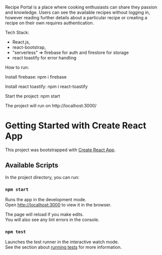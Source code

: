 Recipe Portal is a place where cooking enthusiasts can share they passion and knowledge. Users can see the available recipes without logging in, however reading further details about a particular recipe or creating a recipe on their own requires authentication.

Tech Stack:

- React.js,
- react-bootstrap,
- "serverless" => firebase for auth and firestore for storage
- react toastify for error handling

How to run:

Install firebase: npm i firebase

Install react toastify: npm i react-toastify

Start the project: npm start


The project will run on http://localhost:3000/



# Getting Started with Create React App

This project was bootstrapped with [Create React App](https://github.com/facebook/create-react-app).

## Available Scripts

In the project directory, you can run:

### `npm start`

Runs the app in the development mode.\
Open [http://localhost:3000](http://localhost:3000) to view it in the browser.

The page will reload if you make edits.\
You will also see any lint errors in the console.

### `npm test`

Launches the test runner in the interactive watch mode.\
See the section about [running tests](https://facebook.github.io/create-react-app/docs/running-tests) for more information.


